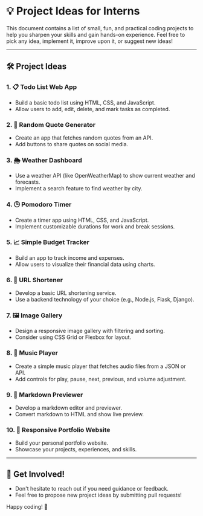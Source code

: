 # 💡 Project Ideas for Interns

This document contains a list of small, fun, and practical coding projects to help you sharpen your skills and gain hands-on experience. Feel free to pick any idea, implement it, improve upon it, or suggest new ideas!

---

## 🛠️ Project Ideas

### 1. 📋 Todo List Web App
- Build a basic todo list using HTML, CSS, and JavaScript.
- Allow users to add, edit, delete, and mark tasks as completed.

### 2. 🎲 Random Quote Generator
- Create an app that fetches random quotes from an API.
- Add buttons to share quotes on social media.

### 3. 🌦️ Weather Dashboard
- Use a weather API (like OpenWeatherMap) to show current weather and forecasts.
- Implement a search feature to find weather by city.

### 4. 🕒 Pomodoro Timer
- Create a timer app using HTML, CSS, and JavaScript.
- Implement customizable durations for work and break sessions.

### 5. 📈 Simple Budget Tracker
- Build an app to track income and expenses.
- Allow users to visualize their financial data using charts.

### 6. 🔗 URL Shortener
- Develop a basic URL shortening service.
- Use a backend technology of your choice (e.g., Node.js, Flask, Django).

### 7. 🖼️ Image Gallery
- Design a responsive image gallery with filtering and sorting.
- Consider using CSS Grid or Flexbox for layout.

### 8. 🎵 Music Player
- Create a simple music player that fetches audio files from a JSON or API.
- Add controls for play, pause, next, previous, and volume adjustment.

### 9. 📖 Markdown Previewer
- Develop a markdown editor and previewer.
- Convert markdown to HTML and show live preview.

### 10. 📱 Responsive Portfolio Website
- Build your personal portfolio website.
- Showcase your projects, experiences, and skills.

---

## 🤝 Get Involved!
- Don't hesitate to reach out if you need guidance or feedback.
- Feel free to propose new project ideas by submitting pull requests!

Happy coding! 🚀

